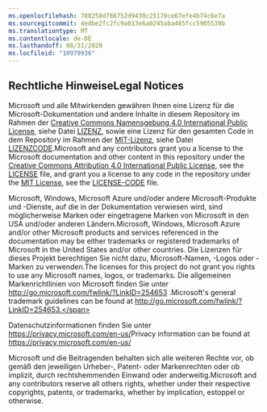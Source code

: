 ```yaml
---
ms.openlocfilehash: 788258d786752d9430c25170ce67efe4b74c6e7a
ms.sourcegitcommit: 4edbe2fc2fc9a013e6a0245aba485fcc5905539b
ms.translationtype: MT
ms.contentlocale: de-DE
ms.lasthandoff: 08/31/2020
ms.locfileid: "10979936"
---
```

## <span data-ttu-id="77858-101">Rechtliche Hinweise</span><span class="sxs-lookup"><span data-stu-id="77858-101">Legal Notices</span></span>
<span data-ttu-id="77858-102">Microsoft und alle Mitwirkenden gewähren Ihnen eine Lizenz für die Microsoft-Dokumentation und andere Inhalte in diesem Repository im Rahmen der [Creative Commons Namensgebung 4.0 International Public License](https://creativecommons.org/licenses/by/4.0/legalcode), siehe Datei [LIZENZ](LICENSE), sowie eine Lizenz für den gesamten Code in dem Repository im Rahmen der [MIT-Lizenz](https://opensource.org/licenses/MIT), siehe Datei [LIZENZCODE](LICENSE-CODE).</span><span class="sxs-lookup"><span data-stu-id="77858-102">Microsoft and any contributors grant you a license to the Microsoft documentation and other content in this repository under the [Creative Commons Attribution 4.0 International Public License](https://creativecommons.org/licenses/by/4.0/legalcode), see the [LICENSE](LICENSE) file, and grant you a license to any code in the repository under the [MIT License](https://opensource.org/licenses/MIT), see the [LICENSE-CODE](LICENSE-CODE) file.</span></span>

<span data-ttu-id="77858-103">Microsoft, Windows, Microsoft Azure und/oder andere Microsoft-Produkte und -Dienste, auf die in der Dokumentation verwiesen wird, sind möglicherweise Marken oder eingetragene Marken von Microsoft in den USA und/oder anderen Ländern.</span><span class="sxs-lookup"><span data-stu-id="77858-103">Microsoft, Windows, Microsoft Azure and/or other Microsoft products and services referenced in the documentation may be either trademarks or registered trademarks of Microsoft in the United States and/or other countries.</span></span>
<span data-ttu-id="77858-104">Die Lizenzen für dieses Projekt berechtigen Sie nicht dazu, Microsoft-Namen, -Logos oder -Marken zu verwenden.</span><span class="sxs-lookup"><span data-stu-id="77858-104">The licenses for this project do not grant you rights to use any Microsoft names, logos, or trademarks.</span></span>
<span data-ttu-id="77858-105">Die allgemeinen Markenrichtlinien von Microsoft finden Sie unter http://go.microsoft.com/fwlink/?LinkID=254653 .</span><span class="sxs-lookup"><span data-stu-id="77858-105">Microsoft's general trademark guidelines can be found at http://go.microsoft.com/fwlink/?LinkID=254653.</span></span>

<span data-ttu-id="77858-106">Datenschutzinformationen finden Sie unter https://privacy.microsoft.com/en-us/</span><span class="sxs-lookup"><span data-stu-id="77858-106">Privacy information can be found at https://privacy.microsoft.com/en-us/</span></span>

<span data-ttu-id="77858-107">Microsoft und die Beitragenden behalten sich alle weiteren Rechte vor, ob gemäß den jeweiligen Urheber-, Patent- oder Markenrechten oder ob implizit, durch rechtshemmenden Einwand oder anderweitig.</span><span class="sxs-lookup"><span data-stu-id="77858-107">Microsoft and any contributors reserve all others rights, whether under their respective copyrights, patents, or trademarks, whether by implication, estoppel or otherwise.</span></span>